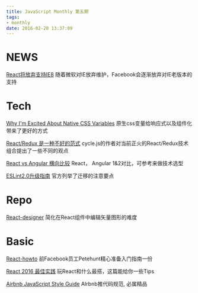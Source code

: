 ```yaml
---
title: JavaScript Monthly 第五期
tags:
- monthly
date: 2016-02-20 13:37:09
---
```

# NEWS

[React将放弃支持IE8](https://facebook.github.io/react/blog/2016/01/12/discontinuing-ie8-support.html?utm_source=javascriptweekly&utm_medium=email)
随着微软对IE放弃维护，Facebook会逐渐放弃对IE老版本的支持

# Tech

[Why I'm Excited About Native CSS Variables](http://philipwalton.com/articles/why-im-excited-about-native-css-variables/)
原生css变量给响应式以及组件化带来了更好的方式

[React/Redux 是一种不好的范式](http://staltz.com/why-react-redux-is-an-inferior-paradigm.html?utm_source=javascriptweekly&utm_medium=email)
cycle.js的作者对当前正火的React/Redux技术组合提出了一些不同的观点

[React vs Angular 横向比较](http://tutorials.pluralsight.com/review/angular-vs-react-a-side-by-side-comparison?utm_source=javascriptweekly&utm_medium=email)
React， Angular 1&2对比，可参考来做技术选型

[ESLint2.0升级指南](http://eslint.org/docs/user-guide/migrating-to-2.0.0)
官方列举了迁移的注意要点

# Repo

[React-designer](https://github.com/fatiherikli/react-designer)
简化在React组件中编辑矢量图形的难度

# Basic

[React-howto](https://github.com/petehunt/react-howto)
前Facebook员工Petehunt精心准备入门指南一份

[React 2016 最佳实践](https://blog.risingstack.com/react-js-best-practices-for-2016/?utm_source=javascriptweekly&utm_medium=email)
玩React和什么最搭，这篇能给你一些Tips

[Airbnb JavaScript Style Guide](https://github.com/airbnb/javascript)
AIrbnb推代码规范, 必属精品